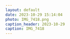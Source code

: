 ```yaml
---
layout: default
date: 2023-10-29 15:14:04
photo: IMG_7418.png
caption_header: 2023-10-29
caption: IMG_7418
---
```

